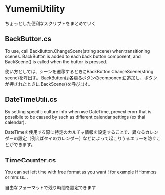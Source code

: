 # YumemiUtility
ちょっとした便利なスクリプトをまとめていく

## BackButton.cs
To use, call BackButton.ChangeScene(string scene) when transitioning scenes.
BackButton is added to each back button component, and BackScene() is called when the button is pressed.

使い方としては、シーンを遷移するときにBackButton.ChangeScene(string scene)を呼出す。
BackButtonは各戻るボタンのcomponentに追加し、ボタンが押されたときに BackScene()を呼び出す。

## DateTimeUtili.cs 
By setting specific culture info when use DateTime, prevent erorr that is possibile to be caused by such as different calendar settings (ex thai calendar).

DateTimeを使用する際に特定のカルチャ情報を設定することで、異なるカレンダーの設定（例えばタイのカレンダー）などによって起こりうるエラーを防ぐことができます。

## TimeCounter.cs
You can set left time with free format as you want ! for example HH:mm:ss or mm:ss… 

自由なフォーマットで残り時間を設定できます
